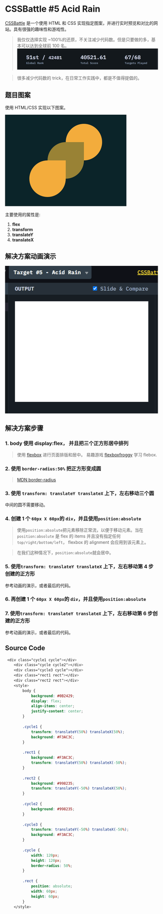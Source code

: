 # CSSBattle #5 Acid Rain

[CSSBattle](https://cssbattle.dev/) 是一个使用 HTML 和 CSS 实现指定图案，并进行实时预览和对比的网站。具有很强的趣味性和游戏性。

> 我仅仅选择实现 ~100%的还原，不关注减少代码数。但是只要做的多，基本可以达到全球前 100 名。
> ![score](../img/score.jpg)

> 很多减少代码数的 trick，在日常工作实践中，都是不值得提倡的。

## 题目图案

使用 HTML/CSS 实现以下图案。

![Simply Square](../img/5.png)

主要使用的属性是:

1. **flex**
2. **transform**
3. **translateY**
4. **translateX**

## 解决方案动画演示

![Simply Square GIF](../img/5.gif)

## 解决方案步骤

### 1. body 使用 display:flex， 并且把三个正方形居中排列

> 使用 [flexbox](https://css-tricks.com/snippets/css/a-guide-to-flexbox/) 进行页面排版和居中。 易趣游戏 [flexboxfroggy](http://flexboxfroggy.com/) 学习 flebox.

### 2. 使用 `border-radius:50%` 把正方形变成圆

> [MDN border-radius](https://developer.mozilla.org/zh-CN/docs/Web/CSS/border-radiuss)

### 3. 使用 `transform: translateY translateX` 上下，左右移动三个圆

中间的圆不需要移动。

### 4. 创建 1 个 `60px X 60px`的 `div`，并且使用`position:absolute`

> 使用`position:absolute`把元素移除正常流，以便于移动元素。当在 `position:absolute` 是 flex 的 items 并且没有指定任何 `top/right/bottom/left`， flexbox 的 alignment 会应用到该元素上。

> 在我们这种情况下，`position:absolute`就会居中。

### 5. 使用`transform: translateY translateX` 上下，左右移动第 4 步创建的正方形

参考动画的演示，或者最后的代码。

### 6. 再创建 1 个 `60px X 60px`的 `div`，并且使用`position:absolute`

### 7. 使用`transform: translateY translateX` 上下，左右移动第 6 步创建的正方形

参考动画的演示，或者最后的代码。

## Source Code

```CSS
 <div class="cycle1 cycle"></div>
    <div class="cycle cycle2"></div>
    <div class="cycle3 cycle"></div>
    <div class="rect1 rect"></div>
    <div class="rect2 rect"></div>
    <style>
        body {
            background: #0B2429;
            display: flex;
            align-items: center;
            justify-content: center;
        }

        .cycle1 {
            transform: translateY(50%) translateX(50%);
            background: #F3AC3C;
        }

        .rect1 {
            background: #F3AC3C;
            transform: translateY(50%) translateX(-50%);
        }

        .rect2 {
            background: #998235;
            transform: translateY(-50%) translateX(50%);
        }

        .cycle2 {
            background: #998235;
        }

        .cycle3 {
            transform: translateY(-50%) translateX(-50%);
            background: #F3AC3C;
        }

        .cycle {
            width: 120px;
            height: 120px;
            border-radius: 50%;
        }

        .rect {
            position: absolute;
            width: 60px;
            height: 60px;
        }
    </style>
```
